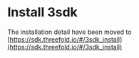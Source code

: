 # Install 3sdk

The installation detail have been moved to [https://sdk.threefold.io/#/3sdk_install](https://sdk.threefold.io/#/3sdk_install)